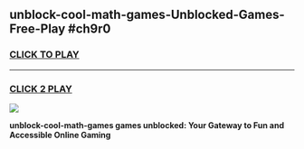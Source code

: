 
## unblock-cool-math-games-Unblocked-Games-Free-Play #ch9r0
<h3>
<a href="https://us.freeplayer.one?title=unblock-cool-math-games&ref=9M">CLICK TO PLAY</a></h3>
<hr>

<h3>
<a href="https://us.freeplayer.one?title=unblock-cool-math-games&ref=9M">CLICK 2 PLAY</a>
  
</h3>

<a href="https://us.freeplayer.one?title=unblock-cool-math-games&ref=9M"><img src="https://clearcache.store/games.png"></a>


**unblock-cool-math-games games unblocked: Your Gateway to Fun and Accessible Online Gaming**
